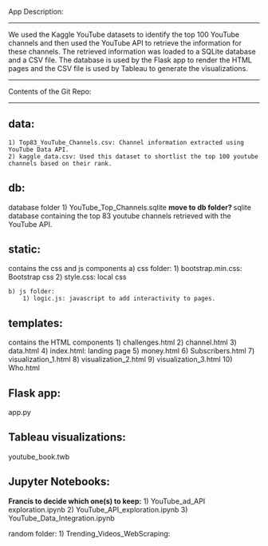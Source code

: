 
App Description: <hr>

We used the Kaggle YouTube datasets to identify the top 100 YouTube channels and then used the YouTube API to retrieve the information for these channels. The retrieved information was loaded to a SQLite database and a CSV file. The database is used by the Flask app to render the HTML pages and the CSV file is used by Tableau to generate the visualizations.



<hr>

Contents of the Git Repo:<hr>


data:
-----
    1) Top83_YouTube_Channels.csv: Channel information extracted using YouTube Data API.
    2) kaggle_data.csv: Used this dataset to shortlist the top 100 youtube channels based on their rank.


db:
-------
database folder 
    1) YouTube_Top_Channels.sqlite <Strong> move to db folder? </strong> sqlite database containing the top 83 youtube channels retrieved with the YouTube API.

static: 
-------
contains the css and js components
    a) css folder:
        1) bootstrap.min.css: Bootstrap css
        2) style.css: local css

    b) js folder: 
        1) logic.js: javascript to add interactivity to pages.


templates: 
----------
contains the HTML components
    1) challenges.html
    2) channel.html
    3) data.html
    4) index.html: landing page
    5) money.html
    6) Subscribers.html
    7) visualization_1.html
    8) visualization_2.html
    9) visualization_3.html
    10) Who.html


Flask app:
-----------
app.py


Tableau visualizations:
------------------------
youtube_book.twb 







Jupyter Notebooks:
---------------------
<strong>Francis to decide which one(s) to keep:</strong>
    1) YouTube_ad_API exploration.ipynb
    2) YouTube_API_exploration.ipynb
    3) YouTube_Data_Integration.ipynb

random folder:
    1) Trending_Videos_WebScraping:




